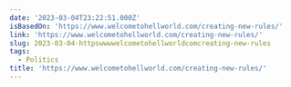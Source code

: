 ```yaml
---
date: '2023-03-04T23:22:51.000Z'
isBasedOn: 'https://www.welcometohellworld.com/creating-new-rules/'
link: 'https://www.welcometohellworld.com/creating-new-rules/'
slug: 2023-03-04-httpswwwwelcometohellworldcomcreating-new-rules
tags:
  - Politics
title: 'https://www.welcometohellworld.com/creating-new-rules/'
---
```


